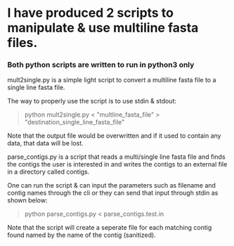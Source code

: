 # I have produced 2 scripts to manipulate & use multiline fasta files.

### Both python scripts are written to run in python3 only

mult2single.py is a simple light script to convert a multiline fasta file to a single line fasta file.

The way to properly use the script is to use stdin & stdout:
> python mult2single.py < "multline_fasta_file" > "destination_single_line_fasta_file"

Note that the output file would be overwritten and if it used to contain any data, that data will be lost.

parse_contigs.py is a script that reads a multi/single line fasta file and finds the contigs the user is interested in and writes the contigs to an external file in a directory called contigs.

One can run the script & can input the parameters such as filename and contig names through the cli or they can send that input through stdin as shown below:
> python parse_contigs.py < parse_contigs.test.in

Note that the script will create a seperate file for each matching contig found named by the name of the contig (sanitized).
